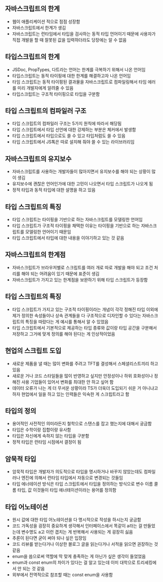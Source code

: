 ## 자바스크립트의 한계
- 웹이 애플리케이션 적으로 점점 성장함
- 자바스크립트에서 한계가 생김
- 자바스크립트는 런타임에서 타입을 검사하는 동적 타입 언어이기 때문에 사용자가 직접 개발을 할 때 잘못된 값을 입력하더라도 당장에는 알 수 없음

## 타입스크립트의 한계
- JSDoc, PropTypes, 다트라는 언어는 한계를 극복하기 위해서 나온 언어임
- 타입스크립트는 동적 타이핑에 대한 한계를 해결하고자 나온 언어임
- 타임 스크립트는 동적 타이핑된 결과물을 자바스크립트로 컴파일링해서 타임 에러를 미리 개발자에게 알려줄 수 있음
- 타입스크립트는 구조적 타이핑으로 타입을 구분함

## 타입 스크립트의 컴파일러 구조
- 타입 스크립트의 컴파일러 구조는 5가지 원칙에 따라서 해당됨
- 타입 스크립트에서 타입 선언에 대한 강제하는 부분은 체커에서 발생함
- 타입 스크립트에서 타입으로도 쓸 수 있고 타입처럼도 쓸 수 있음
- 타입 스크립트에서 JS톡은 따로 설치해 줘야 쓸 수 있는 라이브러리임


## 자바스크립트의 유지보수
- 자바스크립트를 사용하는 개발자들이 많아지면서 유지보수를 해야 되는 상황이 많이 생김
- 유지보수에 괜찮은 언어인가에 대한 고민이 나오면서 타입 스크립트가 나오게 됨
- 정적 타입과 동적 타입에 대한 설명을 하고 있음

## 타입 스크립트의 특징
- 타입 스크립트는 타이핑을 기반으로 하는 자바스크립트를 모델링한 언어임
- 타입 스크립트가 구조적 타이핑을 채택한 이유는 타이핑을 기반으로 하는 자바스크립트를 모델링한 언어이기 때문임
- 타입 스크립트에서 타입에 대한 내용을 이야기하고 있는 것 같음

## 자바스크립트의 한계점
- 자바스크립트가 브라우저별로 스크립트를 여러 개로 따로 개발을 해야 되고 조건 처리를 해야 되는 어려움이 있기 때문에 표준이 생김
- 자바스크립트가 가지고 있는 한계점을 보완하기 위해 타입 스크립트가 등장함

## 타입 스크립트의 특징
- 타입 스크립트가 가지고 있는 구조적 타이핑이라는 개념이 각각 정해진 타입 이외에 제가 정의한 속성들이나 상속 관계들을 다 구조적으로 디자인할 수 있다는 자바스크립트의 특징을 따랐다는 게 예시를 통해서 알 수 있었음
- 타입 스크립트에서 기본적으로 제공하는 타입 종류와 값이랑 타입 공간을 구분해서 저장하고 그거에 맞게 정의를 해야 된다는 게 인상적이었음

## 현업의 스크립트 도입
- 새로운 제품을 낼 때는 많이 변화를 주려고 TFT를 결성해서 스페셜리스트끼리 하고 있음
- 새로운 거나 코드 스타일들을 많이 반영하고 싶지만 안정성이나 하위 호화성이나 정해진 사용 기업들이 있어서 변화를 최대한 안 하고 싶어 함
- 데이터 오류가 나는 게 더 무서운 상황이라 TS가 더욱더 도입되기 쉬운 거 아니냐고 하자 현업에서 일을 하고 있는 인력들은 익숙한 게 스크립트라고 함

## 타입의 정의
- 용어적인 사전적인 의미라든지 철학으로 스탠스를 잡고 했는지에 대해서 궁금함
- 타입은 수학이랑 집합이랑 유사함
- 타입은 자신에게 속하지 않는 타입을 구분함
- 정적 타입은 런타임 시점에서 결정이 됨

## 암묵적 타입
- 암묵적 타입은 개발자가 의도적으로 타입을 명시하거나 바꾸지 않았는데도 컴파일러나 엔진에 의해서 런타임 타입에서 자동으로 변경되는 것들임
- 타입 에너테이션 방식은 타입 스크립트에서 타입을 정의하는 방식으로 변수 이름 콜롬 타입, 값 이것들이 타입 에너테이션이라는 용어를 정의함

## 타입 어노테이션
- 원시 값에 대한 타입 어노테이션을 다 명시적으로 작성을 하시는지 궁금함
- 코드 가독성을 굉장히 중요하게 생각해서 인터페이스에서 똑같이 a라는 걸 만들었는데 변수명도 a고 이런 겹치는 게 반복해서 사용되는 게 굉장히 싫음
- 추론이 된다면 굳이 써야 되나 싶은 입장임
- 코드 리뷰를 받는다거나 이상한 블로그 글을 읽는다거나 서적을 읽으면 권장하는 것 같음
- enum을 씀으로써 역할에 딱 맞게 충족하는 게 아닌가 싶은 생각이 들었었음
- enum과 const enum의 차이가 있다는 걸 알고 있는데 이미 대학으로 트리셰킹에서 안 되는 것 같음
- 외부에서 전역적으로 참조할 때는 const enum을 사용함
